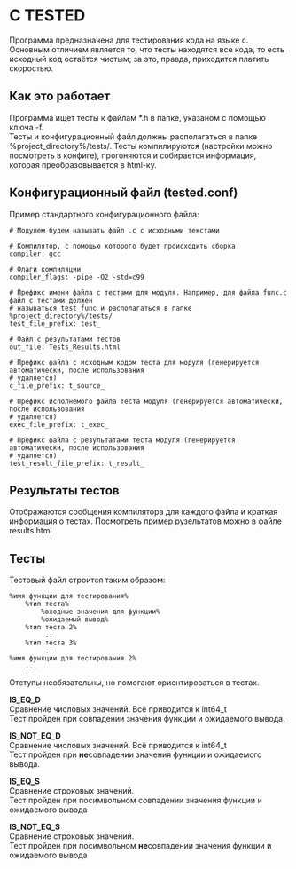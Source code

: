 C TESTED
========
Программа предназначена для тестирования кода на языке c.  
Основным отличием является то, что тесты находятся все кода, то есть исходный код остаётся чистым; за это, правда, приходится платить скоростью.   

Как это работает
----------------
Программа ищет тесты к файлам *.h в папке, указаном с помощью ключа -f.  
Тесты и конфигурационный файл должны располагаться в папке %project_directory%/tests/.
Тесты компилируются (настройки можно посмотреть в конфиге), прогоняются и собирается информация, которая преобразовывается в html-ку.

Конфигурационный файл (tested.conf)
-----------------------------------
Пример стандартного конфигурационного файла:
```
# Модулем будем называть файл .с с исходными текстами

# Компилятор, с помощью которого будет происходить сборка
compiler: gcc

# Флаги компиляции
compiler_flags: -pipe -O2 -std=c99

# Префикс имени файла с тестами для модуля. Например, для файла func.c файл с тестами должен
# называться test_func и располагаться в папке %project_directory%/tests/
test_file_prefix: test_

# Файл с результатами тестов
out_file: Tests_Results.html

# Префикс файла с исходным кодом теста для модуля (генерируется автоматически, после использования
# удаляется)
c_file_prefix: t_source_

# Префикс исполнемого файла теста модуля (генерируется автоматически, после использования
# удаляется)
exec_file_prefix: t_exec_

# Префикс файла с результатами теста модуля (генерируется автоматически, после использования
# удаляется)
test_result_file_prefix: t_result_
```

Результаты тестов
-----------------
Отображаются сообщения компилятора для каждого файла и краткая информация о тестах.
Посмотреть пример рузельтатов можно в файле results.html


Тесты
-----
Тестовый файл строится таким образом:
```
%имя функции для тестирования%
    %тип теста%
        %входные значения для функции%  
        %ожидаемый вывод%
    %тип теста 2%
        ...
    %тип теста 3%
        ...
%имя функции для тестирования 2%
    ...
```

Отступы необязательны, но помогают ориентироваться в тестах.

**IS_EQ_D**  
Сравнение числовых значений. Всё приводится к int64_t   
Тест пройден при совпадении значения функции и ожидаемого вывода.  

**IS_NOT_EQ_D**  
Сравнение числовых значений. Всё приводится к int64_t   
Тест пройден при **не**совпадении значения функции и ожидаемого вывода.   

**IS_EQ_S**  
Сравнение строковых значений.  
Тест пройден при посимвольном совпадении значения функции и ожидаемого вывода   

**IS_NOT_EQ_S**  
Сравнение строковых значений.  
Тест пройден при посимвольном **не**совпадении значения функции и ожидаемого вывода   









